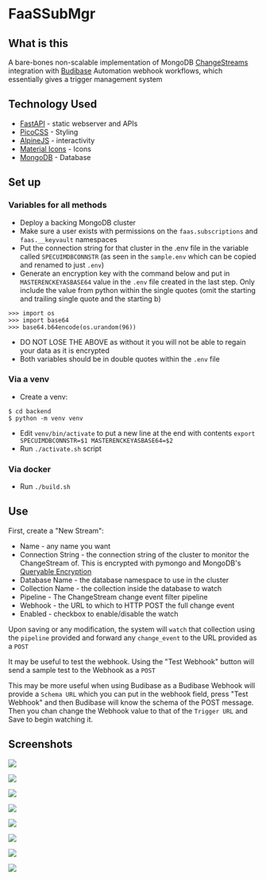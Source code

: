 # FaaSSubMgr

## What is this

A bare-bones non-scalable implementation of MongoDB [ChangeStreams](https://www.mongodb.com/docs/manual/changeStreams/) integration with [Budibase](https://budibase.com/product/#automate) Automation webhook workflows, which essentially gives a trigger management system

## Technology Used
* [FastAPI](https://fastapi.tiangolo.com/) - static webserver and APIs
* [PicoCSS](https://picocss.com/) - Styling
* [AlpineJS](https://alpinejs.dev/) - interactivity
* [Material Icons](https://fonts.google.com/icons) - Icons
* [MongoDB](https://www.mongodb.com/) - Database

## Set up
### Variables for all methods
* Deploy a backing MongoDB cluster
* Make sure a user exists with permissions on the `faas.subscriptions` and `faas.__keyvault` namespaces
* Put the connection string for that cluster in the .env file in the variable called `SPECUIMDBCONNSTR` (as seen in the `sample.env` which can be copied and renamed to just `.env`)
* Generate an encryption key with the command below and put in `MASTERENCKEYASBASE64` value in the `.env` file created in the last step. Only include the value from python within the single quotes (omit the starting and trailing single quote and the starting b)
```
>>> import os
>>> import base64
>>> base64.b64encode(os.urandom(96))
```
* DO NOT LOSE THE ABOVE as without it you will not be able to regain your data as it is encrypted
* Both variables should be in double quotes within the `.env` file

### Via a venv
* Create a venv:
```
$ cd backend
$ python -m venv venv
```
* Edit `venv/bin/activate` to put a new line at the end with contents `export SPECUIMDBCONNSTR=$1 MASTERENCKEYASBASE64=$2`
* Run `./activate.sh` script

### Via docker
* Run `./build.sh`

## Use
First, create a "New Stream":
* Name - any name you want
* Connection String - the connection string of the cluster to monitor the ChangeStream of. This is encrypted with pymongo and MongoDB's [Queryable Encryption](https://www.mongodb.com/docs/manual/core/queryable-encryption/)
* Database Name - the database namespace to use in the cluster
* Collection Name - the collection inside the database to watch
* Pipeline - The ChangeStream change event filter pipeline
* Webhook - the URL to which to HTTP POST the full change event
* Enabled - checkbox to enable/disable the watch

Upon saving or any modification, the system will `watch` that collection using the `pipeline` provided and forward any `change_event` to the URL provided as a `POST`

It may be useful to test the webhook. Using the "Test Webhook" button will send a sample test to the Webhook as a `POST`

This may be more useful when using Budibase as a Budibase Webhook will provide a `Schema URL` which you can put in the webhook field, press "Test Webhook" and then Budibase will know the schema of the POST message. Then you chan change the Webhook value to that of the `Trigger URL` and Save to begin watching it.

## Screenshots

![](/screenshots/ss01.png)

![](/screenshots/ss02.png)

![](/screenshots/ss03.png)

![](/screenshots/ss04.png)

![](/screenshots/miniscaletest.gif)

![](/screenshots/ss05.png)

![](/screenshots/ss07.png)

![](/screenshots/ss06.png)